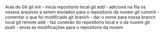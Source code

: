 Aula de Git
git init - inicia repositorio local
git add - adiciona na fila os nossos arquivos a serem enviados para o repositorio da nuvem
git commit - comentar o que foi modificado
git branch - dar o nome para nossa branch local
git remote add - faz conexão do repositorio local e o da nuvem
git push - envia as modificações para o repositorio da nuvem